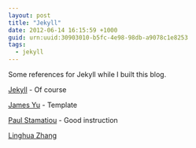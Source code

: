 ```yaml
--- 
layout: post
title: "Jekyll"
date: 2012-06-14 16:15:59 +1000
guid: urn:uuid:30903010-b5fc-4e98-98db-a9078c1e8253
tags:
  - jekyll
---
```


Some references for Jekyll while I built this blog.

[Jekyll](https://github.com/mojombo/jekyll) - Of course

[James Yu](http://www.jamesyu.org/2011/01/26/my-new-jekyll-blog/) - Template

[Paul Stamatiou](http://paulstamatiou.com/how-to-wordpress-to-jekyll) - Good instruction

[Linghua Zhang](http://lhzhang.com/2011/02/24/migrated-to-ikiwiki.html)
